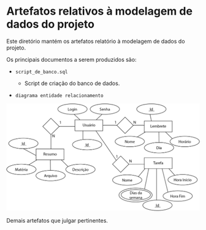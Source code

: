 # Artefatos relativos à modelagem de dados do projeto

Este diretório mantém os artefatos relatório à modelagem de dados do projeto. 

Os principais documentos a serem produzidos são:


* `script_de_banco.sql`
	* Script de criação do banco de dados.

* `diagrama entidade relacionamento`

<img src="/documentacao/imagens/ER-Ti2.jpg">

Demais artefatos que julgar pertinentes.
